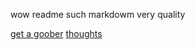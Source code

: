 wow readme
such markdowm
very quality

[get a goober](www.ikea.com/us/en/p/blahaj-soft-toy-baby-shark-70540665)
[thoughts]()
